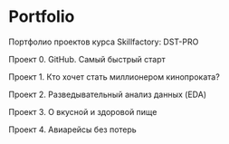 # Portfolio
Портфолио проектов курса Skillfactory: DST-PRO

Проект 0. GitHub. Самый быстрый старт 

Проект 1. Кто хочет стать миллионером кинопроката? 

Проект 2. Разведывательный анализ данных (EDA)

Проект 3. О вкусной и здоровой пище

Проект 4. Авиарейсы без потерь 